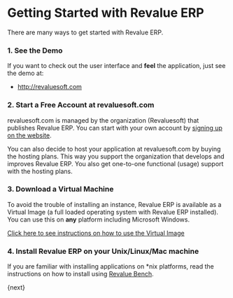 # Getting Started with Revalue ERP

There are many ways to get started with Revalue ERP.

### 1\. See the Demo

If you want to check out the user interface and **feel** the application, just
see the demo at:

  * <http://revaluesoft.com>

### 2\. Start a Free Account at revaluesoft.com


revaluesoft.com is managed by the organization (Revaluesoft) that publishes Revalue ERP.
You can start with your own account by [signing up on the
website](http://revaluesoft.com).

You can also decide to host your application at revaluesoft.com by buying the
hosting plans. This way you support the organization that develops and
improves Revalue ERP. You also get one-to-one functional (usage) support with the
hosting plans.

### 3\. Download a Virtual Machine

To avoid the trouble of installing an instance, Revalue ERP is available as a
Virtual Image (a full loaded operating system with Revalue ERP installed). You can
use this on **any** platform including Microsoft Windows.

[Click here to see instructions on how to use the Virtual
Image](http://revaluesoft.com)

### 4\. Install Revalue ERP on your Unix/Linux/Mac machine

If you are familiar with installing applications on *nix platforms, read the instructions on how to install using [Revalue Bench](https://github.com/elba7r/platform-v9).

{next}
